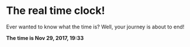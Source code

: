 # The real time clock!

Ever wanted to know what the time is? Well, your journey is about to end!

**The time is Nov 29, 2017, 19:33**
